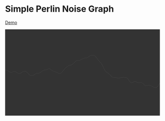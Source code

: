 # Simple Perlin Noise Graph

[Demo](https://olback.github.io/code-snippets/js/noise/index.html)

![perlin_noise_4_1440p.png](img/perlin_noise_4_1440p.png)
